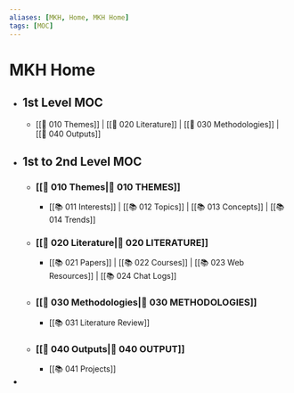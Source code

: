 ```yaml
---
aliases: [MKH, Home, MKH Home]
tags: [MOC]
---
```


# MKH Home

- ## 1st Level MOC
	- [[📖 010 Themes]] | [[📖 020 Literature]] | [[📖 030 Methodologies]] | [[📖 040 Outputs]]
- ## 1st to 2nd Level MOC
	- ### [[📖 010 Themes|📖 010 THEMES]]
		- [[📚 011 Interests]] | [[📚 012 Topics]] | [[📚 013 Concepts]] | [[📚 014 Trends]] 
	- ### [[📖 020 Literature|📖 020 LITERATURE]]
		- [[📚 021 Papers]] | [[📚 022 Courses]] | [[📚 023 Web Resources]] | [[📚 024 Chat Logs]] 
	- ### [[📖 030 Methodologies|📖 030 METHODOLOGIES]]
		- [[📚 031 Literature Review]] 
	- ### [[📖 040 Outputs|📖 040 OUTPUT]]
		- [[📚 041 Projects]]
- 
